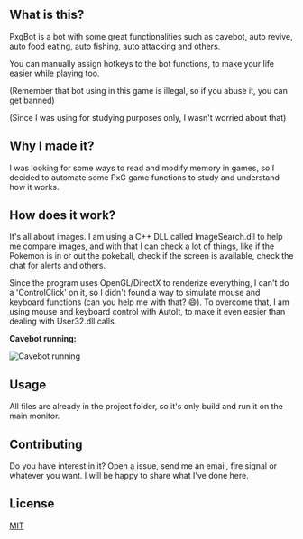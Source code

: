 ﻿## What is this?

PxgBot is a bot with some great functionalities such as cavebot, auto revive, auto food eating, auto fishing, auto attacking and others.

You can manually assign hotkeys to the bot functions, to make your life easier while playing too.

(Remember that bot using in this game is illegal, so if you abuse it, you can get banned)

(Since I was using for studying purposes only, I wasn't worried about that)

## Why I made it?

I was looking for some ways to read and modify memory in games, 
so I decided to automate some PxG game functions to study and understand how it works.

## How does it work?

It's all about images. I am using a C++ DLL called ImageSearch.dll to help me compare images,
and with that I can check a lot of things, like if the Pokemon is in or out the pokeball,
check if the screen is available, check the chat for alerts and others.

Since the program uses OpenGL/DirectX to renderize everything, I can't do a 'ControlClick' on it, so I didn't found a way to simulate
mouse and keyboard functions (can you help me with that? :smile:). To overcome that, I am using mouse and keyboard control with AutoIt,
to make it even easier than dealing with User32.dll calls.

**Cavebot running:**

![Cavebot running](pxgCavebot.gif)

## Usage
All files are already in the project folder, so it's only build and run it on the main monitor.

## Contributing
Do you have interest in it? Open a issue, send me an email, fire signal or whatever you want. I will be happy to share what I've done here.

## License
[MIT](https://choosealicense.com/licenses/mit/)